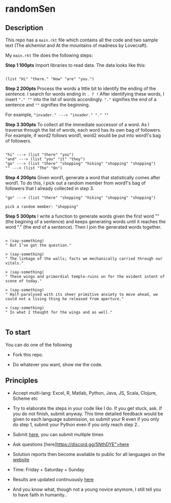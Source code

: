 # randomSen

## Description

This repo has a ```main.rkt``` file which contains all the code and two sample text (The alchemist and At the mountains of madness by Lovecraft).

My ```main.rkt``` file does the following steps:

**Step 1 100pts** Import libraries to read data. The data looks like this:

```

(list "Hi" "there." "How" "are" "you.")

```

**Step 2 200pts** Process the words a little bit to identify the ending of the sentence. I search for words ending in ```. ? !``` After identifying these words, I insert ```"." ""``` into the list of words accordingly. ```"."``` signifies the end of a sentence and ```""``` signifies the beginning. 

For example, ```"invader." ---> "invader." "." ""```

**Step 3 300pts** To collect all the immediate successor of a word. As I traverse through the list of words, each word has its own bag of followers. For example, if word2 follows word1, word2 would be put into word1's bag of followers.

```

"hi" ---> (list "there" "you")
"and" ---> (list "you" "it" "they")
"go" ---> (list "there" "shopping" "hiking" "shopping" "shopping")
"" ---> (list "The" "On")

```

**Step 4 200pts** Given word1, generate a word that statistically comes after word1. To do this, I pick out a random member from word1's bag of followers that I already collected in step 3.

```
"go" ---> (list "there" "shopping" "hiking" "shopping" "shopping")

pick a random member: "shopping"
```

**Step 5 300pts** I write a function to generate words given the first word "" (the begining of a sentence) and keeps generating words until it reaches the word "." (the end of a sentence). Then I join the generated words together.

```

> (say-something)
" But I’ve got the question."

> (say-something)
" The linkage of the walls; facts we mechanically carried through our vitals."

> (say-something)
" These wings and primordial temple-ruins on for the evident intent of scene of today."

> (say-something)
" Half-paralysed with its sheer primitive anxiety to move ahead, we could not a living thing he released from aperture."

> (say-something)
" In what I thought for the wings and as well."


```

## To start

You can do one of the following

- Fork this repo.

- Do whatever you want, show me the code.

## Principles

- Accept multi-lang: Excel, R, Matlab, Python, Java, JS, Scala, Clojure, Scheme etc

- Try to elaborate the steps in your code like I do. If you get stuck, ask. If you do not finish, submit anyway. This time detailed feedback would be given to each language submission, so submit your R even if you only do step 1, submit your Python even if you only reach step 2..

- Submit [here](https://forms.gle/tga9uVGnEvTmFytp9), you can submit multiple times<br>

- Ask questions [here]https://discord.gg/5NthDYE">here</a>

- Solution reports then become available to public for all languages on the [website]("https://houseaya.herokuapp.com")

- Time: Friday + Saturday + Sunday

- Results are updated continuously [here]("https://Personal-Blog-Site-6--ayaderaghul.repl.co")

- And you know what, though not a young novice anymore, I still tell you to have faith in humanity..
